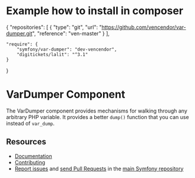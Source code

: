 Example how to install in composer 
==================
{
    "repositories": [
        {
            "type": "git",
            "url": "https://github.com/vencendor/var-dumper.git",
            "reference": "ven-master"
        }
    ],

    "require": {
        "symfony/var-dumper": "dev-vencendor",
        "digitickets/lalit": "^3.1"
    }

}




VarDumper Component
===================

The VarDumper component provides mechanisms for walking through any arbitrary
PHP variable. It provides a better `dump()` function that you can use instead
of `var_dump`.

Resources
---------

  * [Documentation](https://symfony.com/doc/current/components/var_dumper/introduction.html)
  * [Contributing](https://symfony.com/doc/current/contributing/index.html)
  * [Report issues](https://github.com/symfony/symfony/issues) and
    [send Pull Requests](https://github.com/symfony/symfony/pulls)
    in the [main Symfony repository](https://github.com/symfony/symfony)
